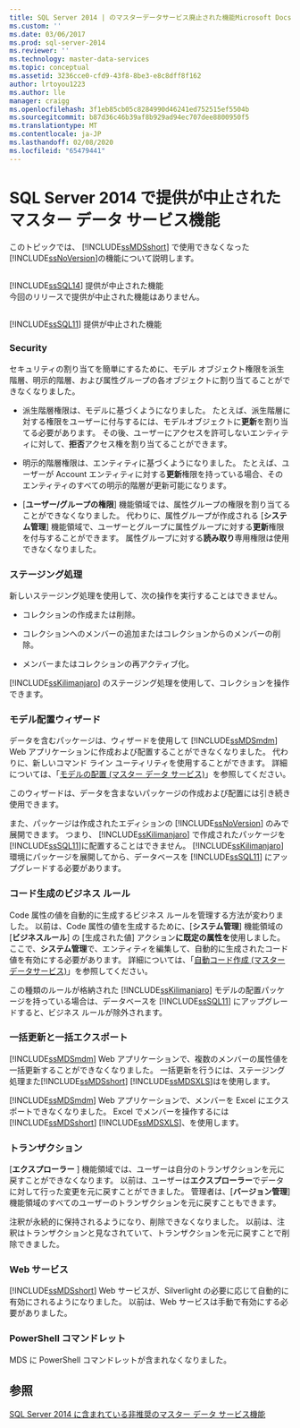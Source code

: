 ```yaml
---
title: SQL Server 2014 | のマスターデータサービス廃止された機能Microsoft Docs
ms.custom: ''
ms.date: 03/06/2017
ms.prod: sql-server-2014
ms.reviewer: ''
ms.technology: master-data-services
ms.topic: conceptual
ms.assetid: 3236cce0-cfd9-43f8-8be3-e8c8dff8f162
author: lrtoyou1223
ms.author: lle
manager: craigg
ms.openlocfilehash: 3f1eb85cb05c8284990d46241ed752515ef5504b
ms.sourcegitcommit: b87d36c46b39af8b929ad94ec707dee8800950f5
ms.translationtype: MT
ms.contentlocale: ja-JP
ms.lasthandoff: 02/08/2020
ms.locfileid: "65479441"
---
```

# <a name="discontinued-master-data-services-features-in-sql-server-2014"></a>SQL Server 2014 で提供が中止されたマスター データ サービス機能
  このトピックでは、 [!INCLUDE[ssMDSshort](../includes/ssmdsshort-md.md)] で使用できなくなった [!INCLUDE[ssNoVersion](../includes/ssnoversion-md.md)]の機能について説明します。  
  
## <a name="includesssql14includessssql14-mdmd-discontinued-features"></a>
  [!INCLUDE[ssSQL14](../includes/sssql14-md.md)] 提供が中止された機能  
 今回のリリースで提供が中止された機能はありません。  
  
## <a name="includesssql11includessssql11-mdmd-discontinued-features"></a>
  [!INCLUDE[ssSQL11](../includes/sssql11-md.md)] 提供が中止された機能  
  
### <a name="security"></a>Security  
 セキュリティの割り当てを簡単にするために、モデル オブジェクト権限を派生階層、明示的階層、および属性グループの各オブジェクトに割り当てることができなくなりました。  
  
-   派生階層権限は、モデルに基づくようになりました。 たとえば、派生階層に対する権限をユーザーに付与するには、モデルオブジェクトに**更新**を割り当てる必要があります。 その後、ユーザーにアクセスを許可しないエンティティに対して、**拒否**アクセス権を割り当てることができます。  
  
-   明示的階層権限は、エンティティに基づくようになりました。 たとえば、ユーザーが Account エンティティに対する**更新**権限を持っている場合、そのエンティティのすべての明示的階層が更新可能になります。  
  
-   [**ユーザー/グループの権限**] 機能領域では、属性グループの権限を割り当てることができなくなりました。 代わりに、属性グループが作成される [**システム管理**] 機能領域で、ユーザーとグループに属性グループに対する**更新**権限を付与することができます。 属性グループに対する**読み取り**専用権限は使用できなくなりました。  
  
### <a name="staging-process"></a>ステージング処理  
 新しいステージング処理を使用して、次の操作を実行することはできません。  
  
-   コレクションの作成または削除。  
  
-   コレクションへのメンバーの追加またはコレクションからのメンバーの削除。  
  
-   メンバーまたはコレクションの再アクティブ化。  
  
 
  [!INCLUDE[ssKilimanjaro](../includes/sskilimanjaro-md.md)] のステージング処理を使用して、コレクションを操作できます。  
  
### <a name="model-deployment-wizard"></a>モデル配置ウィザード  
 データを含むパッケージは、ウィザードを使用して [!INCLUDE[ssMDSmdm](../includes/ssmdsmdm-md.md)] Web アプリケーションに作成および配置することができなくなりました。 代わりに、新しいコマンド ライン ユーティリティを使用することができます。 詳細については、「[モデルの配置 (マスター データ サービス)](deploying-models-master-data-services.md)」を参照してください。  
  
 このウィザードは、データを含まないパッケージの作成および配置には引き続き使用できます。  
  
 また、パッケージは作成されたエディションの [!INCLUDE[ssNoVersion](../includes/ssnoversion-md.md)] のみで展開できます。 つまり、 [!INCLUDE[ssKilimanjaro](../includes/sskilimanjaro-md.md)] で作成されたパッケージを [!INCLUDE[ssSQL11](../includes/sssql11-md.md)]に配置することはできません。 
  [!INCLUDE[ssKilimanjaro](../includes/sskilimanjaro-md.md)] 環境にパッケージを展開してから、データベースを [!INCLUDE[ssSQL11](../includes/sssql11-md.md)] にアップグレードする必要があります。  
  
### <a name="code-generation-business-rules"></a>コード生成のビジネス ルール  
 Code 属性の値を自動的に生成するビジネス ルールを管理する方法が変わりました。 以前は、Code 属性の値を生成するために、[**システム管理**] 機能領域の [**ビジネスルール**] の [生成された値] アクション**に既定の属性を**使用しました。 ここで、**システム管理**で、エンティティを編集して、自動的に生成されたコード値を有効にする必要があります。 詳細については、「[自動コード作成 &#40;マスターデータサービス&#41;](automatic-code-creation-master-data-services.md)」を参照してください。  
  
 この種類のルールが格納された [!INCLUDE[ssKilimanjaro](../includes/sskilimanjaro-md.md)] モデルの配置パッケージを持っている場合は、データベースを [!INCLUDE[ssSQL11](../includes/sssql11-md.md)] にアップグレードすると、ビジネス ルールが除外されます。  
  
### <a name="bulk-updates-and-exporting"></a>一括更新と一括エクスポート  
 
  [!INCLUDE[ssMDSmdm](../includes/ssmdsmdm-md.md)] Web アプリケーションで、複数のメンバーの属性値を一括更新することができなくなりました。 一括更新を行うには、ステージング処理また[!INCLUDE[ssMDSshort](../includes/ssmdsshort-md.md)] [!INCLUDE[ssMDSXLS](../includes/ssmdsxls-md.md)]はを使用します。  
  
 
  [!INCLUDE[ssMDSmdm](../includes/ssmdsmdm-md.md)] Web アプリケーションで、メンバーを Excel にエクスポートできなくなりました。 Excel でメンバーを操作するには[!INCLUDE[ssMDSshort](../includes/ssmdsshort-md.md)] [!INCLUDE[ssMDSXLS](../includes/ssmdsxls-md.md)]、を使用します。  
  
### <a name="transactions"></a>トランザクション  
 [**エクスプローラー** ] 機能領域では、ユーザーは自分のトランザクションを元に戻すことができなくなります。 以前は、ユーザーは**エクスプローラー**でデータに対して行った変更を元に戻すことができました。 管理者は、[**バージョン管理**] 機能領域のすべてのユーザーのトランザクションを元に戻すこともできます。  
  
 注釈が永続的に保持されるようになり、削除できなくなりました。 以前は、注釈はトランザクションと見なされていて、トランザクションを元に戻すことで削除できました。  
  
### <a name="web-service"></a>Web サービス  
 
  [!INCLUDE[ssMDSshort](../includes/ssmdsshort-md.md)] Web サービスが、Silverlight の必要に応じて自動的に有効にされるようになりました。 以前は、Web サービスは手動で有効にする必要がありました。  
  
### <a name="powershell-cmdlets"></a>PowerShell コマンドレット  
 MDS に PowerShell コマンドレットが含まれなくなりました。  
  
## <a name="see-also"></a>参照  
 [SQL Server 2014 に含まれている非推奨のマスター データ サービス機能](deprecated-master-data-services-features.md)  
  
  
